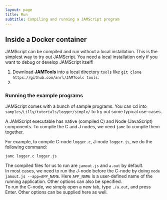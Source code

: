 ```yaml
---
layout: page
title: Run
subtitle: Compiling and running a JAMScript program
---
```


## Inside a Docker container

JAMScript can be compiled and run without a local installation. This is the simplest way to try out JAMScript. You need a local installation only if you want to debug or develop JAMScript itself!

1. Download **JAMTools** into a local directory `tools` like `git clone https://github.com/anrl/JAMTools tools`. 
2. 

### Running the example programs

JAMScript comes with a bunch of sample programs. You can cd into `samples/Lilly/tutorials/logger/simple/` to try out some typical use-cases.

A JAMScript executable has native (compiled C) and Node (JavaScript) components.
To compile the C and J nodes, we need `jamc` to compile them together.  

For example, to compile C-node `logger.c`, J-node `logger.js`, we do the following command:  

```shell
jamc logger.c logger.js
```

The compiled files for us to run are `jamout.js` and `a.out` by default.    
In most cases, we need to run the J-node before the C-node by doing `node jamout.js --app=APP_NAME`. Here `APP_NAME` is a user-defined name of the running application. Other options can also be specified.  
To run the C-node, we simply open a new tab, type `./a.out`, and press Enter. Other options can be supplied here as well.
